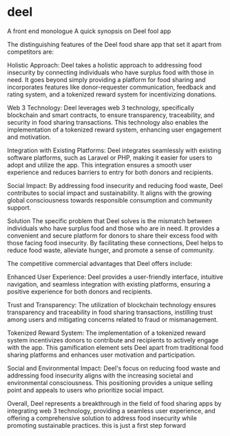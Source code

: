 # deel
A front end monologue
A quick synopsis on Deel fool app

The distinguishing features of the Deel food share app that set it apart from competitors are:

Holistic Approach: Deel takes a holistic approach to addressing food insecurity by connecting individuals who have surplus food with those in need. It goes beyond simply providing a platform for food sharing and incorporates features like donor-requester communication, feedback and rating system, and a tokenized reward system for incentivizing donations.

Web 3 Technology: Deel leverages web 3 technology, specifically blockchain and smart contracts, to ensure transparency, traceability, and security in food sharing transactions. This technology also enables the implementation of a tokenized reward system, enhancing user engagement and motivation.

Integration with Existing Platforms: Deel integrates seamlessly with existing software platforms, such as Laravel or PHP, making it easier for users to adopt and utilize the app. This integration ensures a smooth user experience and reduces barriers to entry for both donors and recipients.

Social Impact: By addressing food insecurity and reducing food waste, Deel contributes to social impact and sustainability. It aligns with the growing global consciousness towards responsible consumption and community support.

Solution
The specific problem that Deel solves is the mismatch between individuals who have surplus food and those who are in need. It provides a convenient and secure platform for donors to share their excess food with those facing food insecurity. By facilitating these connections, Deel helps to reduce food waste, alleviate hunger, and promote a sense of community.

The competitive commercial advantages that Deel offers include:

Enhanced User Experience: Deel provides a user-friendly interface, intuitive navigation, and seamless integration with existing platforms, ensuring a positive experience for both donors and recipients.

Trust and Transparency: The utilization of blockchain technology ensures transparency and traceability in food sharing transactions, instilling trust among users and mitigating concerns related to fraud or mismanagement.

Tokenized Reward System: The implementation of a tokenized reward system incentivizes donors to contribute and recipients to actively engage with the app. This gamification element sets Deel apart from traditional food sharing platforms and enhances user motivation and participation.

Social and Environmental Impact: Deel's focus on reducing food waste and addressing food insecurity aligns with the increasing societal and environmental consciousness. This positioning provides a unique selling point and appeals to users who prioritize social impact.

Overall, Deel represents a breakthrough in the field of food sharing apps by integrating web 3 technology, providing a seamless user experience, and offering a comprehensive solution to address food insecurity while promoting sustainable practices.
this is just a first step forward 
